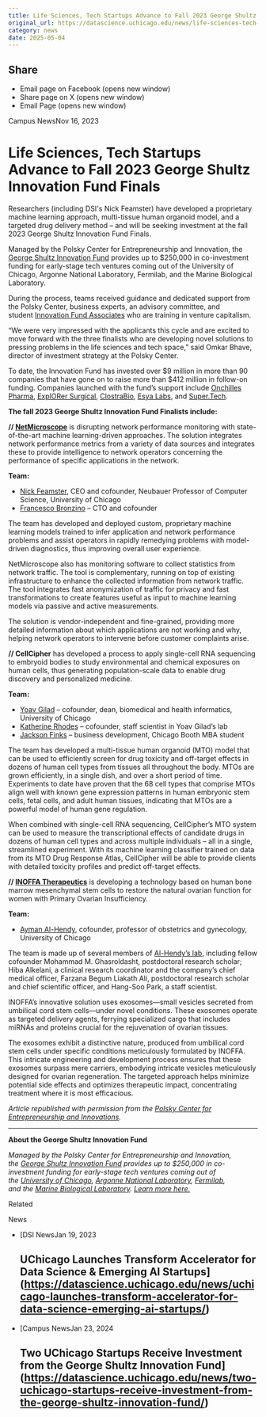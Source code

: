 ```yaml
---
title: Life Sciences, Tech Startups Advance to Fall 2023 George Shultz Innovation Fund Finals – DSI
original_url: https://datascience.uchicago.edu/news/life-sciences-tech-startups-advance-to-fall-2023-george-shultz-innovation-fund-finals
category: news
date: 2025-05-04
---
```


## Share

* Email page on Facebook (opens new window)
* Share page on X (opens new window)
* Email Page (opens new window)

<!-- Table-like structure detected -->

Campus NewsNov 16, 2023

# Life Sciences, Tech Startups Advance to Fall 2023 George Shultz Innovation Fund Finals

Researchers (including DSI's Nick Feamster) have developed a proprietary machine learning approach, multi-tissue human organoid model, and a targeted drug delivery method – and will be seeking investment at the fall 2023 George Shultz Innovation Fund Finals.

Managed by the Polsky Center for Entrepreneurship and Innovation, the [George Shultz Innovation Fund](https://polsky.uchicago.edu/programs-events/innovation-fund/) provides up to $250,000 in co-investment funding for early-stage tech ventures coming out of the University of Chicago, Argonne National Laboratory, Fermilab, and the Marine Biological Laboratory.

During the process, teams received guidance and dedicated support from the Polsky Center, business experts, an advisory committee, and student [Innovation Fund Associates](https://polsky.uchicago.edu/programs-events/innovation-fund-associates-program/) who are training in venture capitalism.

“We were very impressed with the applicants this cycle and are excited to move forward with the three finalists who are developing novel solutions to pressing problems in the life sciences and tech space,” said Omkar Bhave, director of investment strategy at the Polsky Center.

To date, the Innovation Fund has invested over $9 million in more than 90 companies that have gone on to raise more than $412 million in follow-on funding. Companies launched with the fund’s support include [Onchilles Pharma](https://onchillespharma.com/), [ExplORer Surgical](https://www.ghx.com/digital-case-support/), [ClostraBio](http://clostrabio.com/index.html), [Esya Labs](https://www.esyalabs.com/), and [Super.Tech](https://www.super.tech/).

**The fall 2023 George Shultz Innovation Fund Finalists include:**

**// [NetMicroscope](https://netmicroscope.com/)** is disrupting network performance monitoring with state-of-the-art machine learning-driven approaches. The solution integrates network performance metrics from a variety of data sources and integrates these to provide intelligence to network operators concerning the performance of specific applications in the network.

**Team:**

* [Nick Feamster](https://people.cs.uchicago.edu/~feamster/), CEO and cofounder, Neubauer Professor of Computer Science, University of Chicago
* [Francesco Bronzino](https://www.linkedin.com/in/fbronzino/) – CTO and cofounder

The team has developed and deployed custom, proprietary machine learning models trained to infer application and network performance problems and assist operators in rapidly remedying problems with model-driven diagnostics, thus improving overall user experience.

NetMicroscope also has monitoring software to collect statistics from network traffic. The tool is complementary, running on top of existing infrastructure to enhance the collected information from network traffic. The tool integrates fast anonymization of traffic for privacy and fast transformations to create features useful as input to machine learning models via passive and active measurements.

The solution is vendor-independent and fine-grained, providing more detailed information about which applications are not working and why, helping network operators to intervene before customer complaints arise.

**// CellCipher** has developed a process to apply single-cell RNA sequencing to embryoid bodies to study environmental and chemical exposures on human cells, thus generating population-scale data to enable drug discovery and personalized medicine.

**Team:**

* [Yoav Gilad](https://hgen.uchicago.edu/faculty/yoav-gilad-phd) – cofounder, dean, biomedical and health informatics, University of Chicago
* [Katherine Rhodes](https://hgen.uchicago.edu/program/alumni/katherine-rhodes-phd) – cofounder, staff scientist in Yoav Gilad’s lab
* [Jackson Finks](https://www.linkedin.com/in/jackson-finks/) – business development, Chicago Booth MBA student

The team has developed a multi-tissue human organoid (MTO) model that can be used to efficiently screen for drug toxicity and off-target effects in dozens of human cell types from tissues all throughout the body. MTOs are grown efficiently, in a single dish, and over a short period of time. Experiments to date have proven that the 68 cell types that comprise MTOs align well with known gene expression patterns in human embryonic stem cells, fetal cells, and adult human tissues, indicating that MTOs are a powerful model of human gene regulation.

When combined with single-cell RNA sequencing, CellCipher’s MTO system can be used to measure the transcriptional effects of candidate drugs in dozens of human cell types and across multiple individuals – all in a single, streamlined experiment. With its machine learning classifier trained on data from its MTO Drug Response Atlas, CellCipher will be able to provide clients with detailed toxicity profiles and predict off-target effects.

**// [INOFFA Therapeutics](https://inoffatherapeutics.com/)** is developing a technology based on human bone marrow mesenchymal stem cells to restore the natural ovarian function for women with Primary Ovarian Insufficiency.

**Team:**

* [Ayman Al-Hendy](https://www.uchicagomedicine.org/find-a-physician/physician/ayman-alhendy), cofounder, professor of obstetrics and gynecology, University of Chicago

The team is made up of several members of [Al-Hendy’s lab](https://obgyn.uchicago.edu/al-hendy-laboratory/al-hendy-laboratory-lab-members), including fellow cofounder Mohammad M. Ghasroldasht, postdoctoral research scholar; Hiba Alkelani, a clinical research coordinator and the company’s chief medical officer, Farzana Begum Liakath Ali, postdoctoral research scholar and chief scientific officer, and Hang-Soo Park, a staff scientist.

INOFFA’s innovative solution uses exosomes—small vesicles secreted from umbilical cord stem cells—under novel conditions. These exosomes operate as targeted delivery agents, ferrying specialized cargo that includes miRNAs and proteins crucial for the rejuvenation of ovarian tissues.

The exosomes exhibit a distinctive nature, produced from umbilical cord stem cells under specific conditions meticulously formulated by INOFFA. This intricate engineering and development process ensures that these exosomes surpass mere carriers, embodying intricate vesicles meticulously designed for ovarian regeneration. The targeted approach helps minimize potential side effects and optimizes therapeutic impact, concentrating treatment where it is most efficacious.

*Article republished with permission from the [Polsky Center for Entrepreneurship and Innovations](https://polsky.uchicago.edu/2023/11/08/life-sciences-tech-startups-advance-to-fall-2023-george-shultz-innovation-fund-finals/).*

---

**About the George Shultz Innovation Fund**

*Managed by the Polsky Center for Entrepreneurship and Innovation, the [George Shultz Innovation Fund](https://polsky.uchicago.edu/programs-events/innovation-fund/) provides up to $250,000 in co-investment funding for early-stage tech ventures coming out of the [University of Chicago](http://uchicago.edu/), [Argonne National Laboratory](https://www.anl.gov/), [Fermilab](http://www.fnal.gov/), and the [Marine Biological Laboratory](http://www.mbl.edu/). [Learn more here.](https://polsky.uchicago.edu/programs-events/innovation-fund/)*

Related

News

* [DSI NewsJan 19, 2023

  ## UChicago Launches Transform Accelerator for Data Science & Emerging AI Startups](https://datascience.uchicago.edu/news/uchicago-launches-transform-accelerator-for-data-science-emerging-ai-startups/)
* [Campus NewsJan 23, 2024

  ## Two UChicago Startups Receive Investment from the George Shultz Innovation Fund](https://datascience.uchicago.edu/news/two-uchicago-startups-receive-investment-from-the-george-shultz-innovation-fund/)